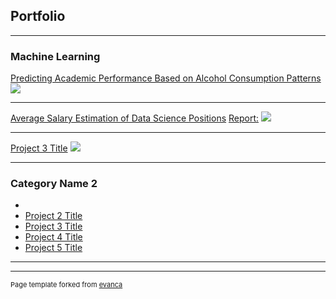 ## Portfolio

---

### Machine Learning

[Predicting Academic Performance Based on Alcohol Consumption Patterns]([/sample_page](https://github.com/Wina-Aaron/Wina-Aaron.github.io/blob/main/Machine%20Learning%20Project%20%20(1).ipynb))
<img src="images/dummy_thumbnail.jpg?raw=true"/>

---
[Average Salary Estimation of Data Science Positions](https://github.com/Wina-Aaron/Wina-Aaron.github.io/blob/main/Salary%20Estimation.ipynb)
[Report:](https://docs.google.com/document/d/1AzJtl69DBgxYOVozTtvntW-Ahq6_uWYKjkroDRwscDY/edit?usp=sharing)
<img src="images/dummy_thumbnail.jpg?raw=true"/>

---
[Project 3 Title](http://example.com/)
<img src="images/dummy_thumbnail.jpg?raw=true"/>

---

### Category Name 2

- []()
- [Project 2 Title](http://example.com/)
- [Project 3 Title](http://example.com/)
- [Project 4 Title](http://example.com/)
- [Project 5 Title](http://example.com/)

---




---
<p style="font-size:11px">Page template forked from <a href="https://github.com/evanca/quick-portfolio">evanca</a></p>
<!-- Remove above link if you don't want to attibute -->
